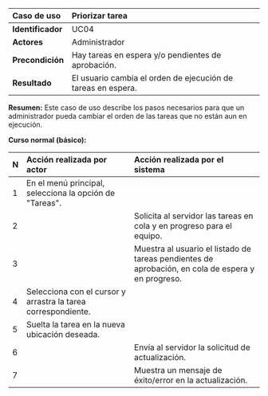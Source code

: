 | **Caso de uso**      | **Priorizar tarea** |
| :---        | :---        |
| **Identificador**      | UC04 |
| **Actores**      | Administrador |
| **Precondición**   | Hay tareas en espera y/o pendientes de aprobación. |
| **Resultado**   | El usuario cambia el orden de ejecución de tareas en espera. |

**Resumen:**
Este caso de uso describe los pasos necesarios para que un administrador pueda cambiar el orden de las tareas que no están aun en ejecución.

**Curso normal (básico):**

| **N**      | **Acción realizada por actor** | **Acción realizada por el sistema** |
| :---        | :---        | :---        |
| 1      | En el menú principal, selecciona la opción de "Tareas". |  |
| 2      |  | Solicita al servidor las tareas en cola y en progreso para el equipo. |
| 3      |  | Muestra al usuario el listado de tareas pendientes de aprobación, en cola de espera y en progreso. |
| 4      | Selecciona con el cursor y arrastra la tarea correspondiente. |  |
| 5      | Suelta la tarea en la nueva ubicación deseada. |  |
| 6      |  | Envía al servidor la solicitud de actualización. |
| 7      |  | Muestra un mensaje de éxito/error en la actualización. |
